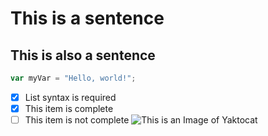 # This is a sentence
## This is also a sentence
``` javascript
var myVar = "Hello, world!";
```
- [x] List syntax is required
- [x] This item is complete
- [ ] This item is not complete
![This is an Image of Yaktocat](https://octodex.github.com/images/yaktocat.png)
